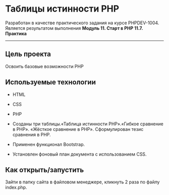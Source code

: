 # Таблицы истинности PHP

Разработан в качестве практичеcкого задания на курсе PHPDEV-1004. Является результатом выполнения **Модуль 11. Старт в PHP  11.7. Практика**

---

## Цель проекта

Освоить базовые возможности PHP

## Используемые технологии

* HTML

* CSS

* PHP

* Созданы три таблицы.«Таблица истинности PHP».«Гибкое сравнение в PHP». «Жёсткое сравнение в PHP». Сформулирован тезис сравнения в PHP.

* Применен функционал Bootstrap.

* Установлен фоновый план документа с использованием СSS.

## Как открыть/запустить

Зайти в папку сайта в файловом менеджере, кликнуть 2 раза по файлу index.php.